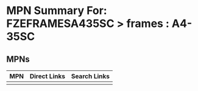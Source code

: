 



# MPN Summary For: FZEFRAMESA435SC > frames : A4-35SC

## MPNs
  

|MPN|Direct Links|Search Links|
| :--- | :--- | :--- |
||||
